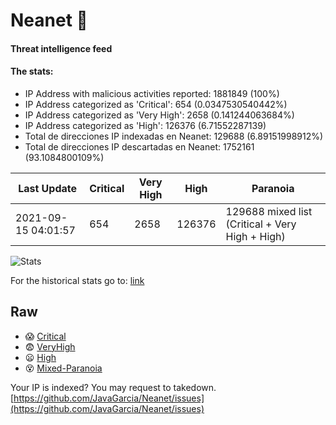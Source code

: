 # Neanet :hocho:
#### Threat intelligence feed
#### The stats:

- IP Address with malicious activities reported: 1881849 (100%)
- IP Address categorized as 'Critical':  654 (0.0347530540442%)
- IP Address categorized as 'Very High':  2658 (0.141244063684%)
- IP Address categorized as 'High':  126376 (6.71552287139)
- Total de direcciones IP indexadas en Neanet:  129688 (6.89151998912%)
- Total de direcciones IP descartadas en Neanet:  1752161 (93.1084800109%)

| Last Update | Critical | Very High | High | Paranoia |
| --- | --- | --- | --- | --- |
| 2021-09-15 04:01:57 | 654 | 2658 | 126376 | 129688 mixed list (Critical + Very High + High)|

![Stats](https://docs.google.com/spreadsheets/d/e/2PACX-1vSnaNMIXVabIpDJjufMlzH7poXnshF3mgd8Is1g9ytUEzVsP5my4Trn8f-xkoLLQ38xpL3HtmUexLo6/pubchart?oid=501124687&format=image)

For the historical stats go to: [link](/stats.csv)
## Raw
- :scream: [Critical](https://raw.githubusercontent.com/JavaGarcia/Neanet/master/blacklists/neanet_critical.txt)
- :fearful: [VeryHigh](https://raw.githubusercontent.com/JavaGarcia/Neanet/master/blacklists/neanet_veryHigh.txtt)
- :frowning: [High](https://raw.githubusercontent.com/JavaGarcia/Neanet/master/blacklists/neanet_high.txt)
- :dizzy_face: [Mixed-Paranoia](https://raw.githubusercontent.com/JavaGarcia/Neanet/master/blacklists/neanet_all.txt)


Your IP is indexed? You may request to takedown. [https://github.com/JavaGarcia/Neanet/issues](https://github.com/JavaGarcia/Neanet/issues)








































































































































































































































































































































































































































































































































































































































































































































































































































































































































































































































































































































































































































































































































































































































































































































































































































































































































































































































































































































































































































































































































































































































































































































































































































































































































































































































































































































































































































































































































































































































































































































































































































































































































































































































































































































































































































































































































































































































































































































































































































































































































































































































































































































































































































































































































































































































































































































































































































































































































































































































































































































































































































































































































































































































































































































































































































































































































































































































































































































































































































































































































































































































































































































































































































































































































































































































































































































































































































































































































































































































































































































































































































































































































































































































































































































































































































































































































































































































































































































































































































































































































































































































































































































































































































































































































































































































































































































































































































































































































































